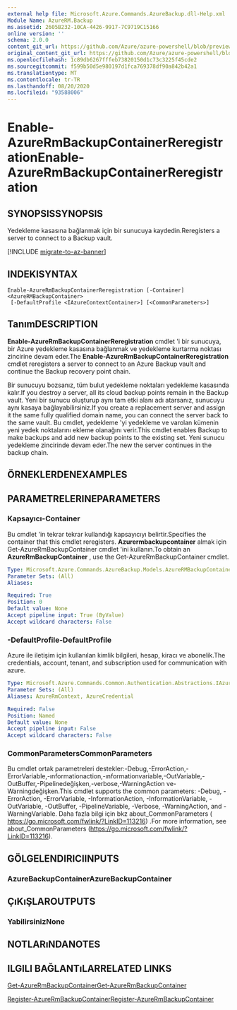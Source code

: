 ```yaml
---
external help file: Microsoft.Azure.Commands.AzureBackup.dll-Help.xml
Module Name: AzureRM.Backup
ms.assetid: 2605B232-10CA-4426-9917-7C9719C15166
online version: ''
schema: 2.0.0
content_git_url: https://github.com/Azure/azure-powershell/blob/preview/src/ResourceManager/AzureBackup/Commands.AzureBackup/help/Enable-AzureRmBackupContainerReregistration.md
original_content_git_url: https://github.com/Azure/azure-powershell/blob/preview/src/ResourceManager/AzureBackup/Commands.AzureBackup/help/Enable-AzureRmBackupContainerReregistration.md
ms.openlocfilehash: 1c89db6267fffeb73820150d1c73c3225f45cde2
ms.sourcegitcommit: f599b50d5e980197d1fca769378df90a842b42a1
ms.translationtype: MT
ms.contentlocale: tr-TR
ms.lasthandoff: 08/20/2020
ms.locfileid: "93588006"
---
```

# <span data-ttu-id="7a89b-101">Enable-AzureRmBackupContainerReregistration</span><span class="sxs-lookup"><span data-stu-id="7a89b-101">Enable-AzureRmBackupContainerReregistration</span></span>

## <span data-ttu-id="7a89b-102">SYNOPSIS</span><span class="sxs-lookup"><span data-stu-id="7a89b-102">SYNOPSIS</span></span>
<span data-ttu-id="7a89b-103">Yedekleme kasasına bağlanmak için bir sunucuya kaydedin.</span><span class="sxs-lookup"><span data-stu-id="7a89b-103">Reregisters a server to connect to a Backup vault.</span></span>

[!INCLUDE [migrate-to-az-banner](../../includes/migrate-to-az-banner.md)]

## <span data-ttu-id="7a89b-104">INDEKI</span><span class="sxs-lookup"><span data-stu-id="7a89b-104">SYNTAX</span></span>

```
Enable-AzureRmBackupContainerReregistration [-Container] <AzureRMBackupContainer>
 [-DefaultProfile <IAzureContextContainer>] [<CommonParameters>]
```

## <span data-ttu-id="7a89b-105">Tanım</span><span class="sxs-lookup"><span data-stu-id="7a89b-105">DESCRIPTION</span></span>
<span data-ttu-id="7a89b-106">**Enable-AzureRmBackupContainerReregistration** cmdlet 'i bir sunucuya, bir Azure yedekleme kasasına bağlanmak ve yedekleme kurtarma noktası zincirine devam eder.</span><span class="sxs-lookup"><span data-stu-id="7a89b-106">The **Enable-AzureRmBackupContainerReregistration** cmdlet reregisters a server to connect to an Azure Backup vault and continue the Backup recovery point chain.</span></span>

<span data-ttu-id="7a89b-107">Bir sunucuyu bozsanız, tüm bulut yedekleme noktaları yedekleme kasasında kalır.</span><span class="sxs-lookup"><span data-stu-id="7a89b-107">If you destroy a server, all its cloud backup points remain in the Backup vault.</span></span>
<span data-ttu-id="7a89b-108">Yeni bir sunucu oluşturup aynı tam etki alanı adı atarsanız, sunucuyu aynı kasaya bağlayabilirsiniz.</span><span class="sxs-lookup"><span data-stu-id="7a89b-108">If you create a replacement server and assign it the same fully qualified domain name, you can connect the server back to the same vault.</span></span>
<span data-ttu-id="7a89b-109">Bu cmdlet, yedekleme 'yi yedekleme ve varolan kümenin yeni yedek noktalarını ekleme olanağını verir.</span><span class="sxs-lookup"><span data-stu-id="7a89b-109">This cmdlet enables Backup to make backups and add new backup points to the existing set.</span></span>
<span data-ttu-id="7a89b-110">Yeni sunucu yedekleme zincirinde devam eder.</span><span class="sxs-lookup"><span data-stu-id="7a89b-110">The new the server continues in the backup chain.</span></span>

## <span data-ttu-id="7a89b-111">ÖRNEKLERDEN</span><span class="sxs-lookup"><span data-stu-id="7a89b-111">EXAMPLES</span></span>

## <span data-ttu-id="7a89b-112">PARAMETRELERINE</span><span class="sxs-lookup"><span data-stu-id="7a89b-112">PARAMETERS</span></span>

### <span data-ttu-id="7a89b-113">Kapsayıcı</span><span class="sxs-lookup"><span data-stu-id="7a89b-113">-Container</span></span>
<span data-ttu-id="7a89b-114">Bu cmdlet 'in tekrar tekrar kullandığı kapsayıcıyı belirtir.</span><span class="sxs-lookup"><span data-stu-id="7a89b-114">Specifies the container that this cmdlet reregisters.</span></span>
<span data-ttu-id="7a89b-115">**Azurermbackupcontainer** almak için Get-AzureRmBackupContainer cmdlet 'ini kullanın.</span><span class="sxs-lookup"><span data-stu-id="7a89b-115">To obtain an **AzureRmBackupContainer** , use the Get-AzureRmBackupContainer cmdlet.</span></span>

```yaml
Type: Microsoft.Azure.Commands.AzureBackup.Models.AzureRMBackupContainer
Parameter Sets: (All)
Aliases: 

Required: True
Position: 0
Default value: None
Accept pipeline input: True (ByValue)
Accept wildcard characters: False
```

### <span data-ttu-id="7a89b-116">-DefaultProfile</span><span class="sxs-lookup"><span data-stu-id="7a89b-116">-DefaultProfile</span></span>
<span data-ttu-id="7a89b-117">Azure ile iletişim için kullanılan kimlik bilgileri, hesap, kiracı ve abonelik.</span><span class="sxs-lookup"><span data-stu-id="7a89b-117">The credentials, account, tenant, and subscription used for communication with azure.</span></span>

```yaml
Type: Microsoft.Azure.Commands.Common.Authentication.Abstractions.IAzureContextContainer
Parameter Sets: (All)
Aliases: AzureRmContext, AzureCredential

Required: False
Position: Named
Default value: None
Accept pipeline input: False
Accept wildcard characters: False
```

### <span data-ttu-id="7a89b-118">CommonParameters</span><span class="sxs-lookup"><span data-stu-id="7a89b-118">CommonParameters</span></span>
<span data-ttu-id="7a89b-119">Bu cmdlet ortak parametreleri destekler:-Debug,-ErrorAction,-ErrorVariable,-ınformationaction,-ınformationvariable,-OutVariable,-OutBuffer,-Pipelinedeğişken,-verbose,-WarningAction ve-Warningdeğişken.</span><span class="sxs-lookup"><span data-stu-id="7a89b-119">This cmdlet supports the common parameters: -Debug, -ErrorAction, -ErrorVariable, -InformationAction, -InformationVariable, -OutVariable, -OutBuffer, -PipelineVariable, -Verbose, -WarningAction, and -WarningVariable.</span></span> <span data-ttu-id="7a89b-120">Daha fazla bilgi için bkz about_CommonParameters ( https://go.microsoft.com/fwlink/?LinkID=113216) .</span><span class="sxs-lookup"><span data-stu-id="7a89b-120">For more information, see about_CommonParameters (https://go.microsoft.com/fwlink/?LinkID=113216).</span></span>

## <span data-ttu-id="7a89b-121">GÖLGELENDIRICI</span><span class="sxs-lookup"><span data-stu-id="7a89b-121">INPUTS</span></span>

### <span data-ttu-id="7a89b-122">AzureBackupContainer</span><span class="sxs-lookup"><span data-stu-id="7a89b-122">AzureBackupContainer</span></span>

## <span data-ttu-id="7a89b-123">ÇıKıŞLAR</span><span class="sxs-lookup"><span data-stu-id="7a89b-123">OUTPUTS</span></span>

### <span data-ttu-id="7a89b-124">Yabilirsiniz</span><span class="sxs-lookup"><span data-stu-id="7a89b-124">None</span></span>

## <span data-ttu-id="7a89b-125">NOTLARıNDA</span><span class="sxs-lookup"><span data-stu-id="7a89b-125">NOTES</span></span>

## <span data-ttu-id="7a89b-126">ILGILI BAĞLANTıLAR</span><span class="sxs-lookup"><span data-stu-id="7a89b-126">RELATED LINKS</span></span>

[<span data-ttu-id="7a89b-127">Get-AzureRmBackupContainer</span><span class="sxs-lookup"><span data-stu-id="7a89b-127">Get-AzureRmBackupContainer</span></span>](./Get-AzureRmBackupContainer.md)

[<span data-ttu-id="7a89b-128">Register-AzureRmBackupContainer</span><span class="sxs-lookup"><span data-stu-id="7a89b-128">Register-AzureRmBackupContainer</span></span>](./Register-AzureRmBackupContainer.md)


